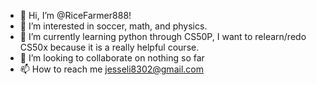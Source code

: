 - 👋 Hi, I’m @RiceFarmer888!
- 👀 I’m interested in soccer, math, and physics.
- 🌱 I’m currently learning python through CS50P, I want to relearn/redo CS50x because it is a really helpful course.
- 💞️ I’m looking to collaborate on nothing so far
- 📫 How to reach me jesseli8302@gmail.com

<!---
RiceFarmer888/RiceFarmer888 is a ✨ special ✨ repository because its `README.md` (this file) appears on your GitHub profile.
You can click the Preview link to take a look at your changes.
--->
